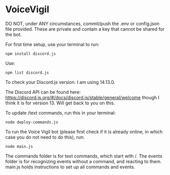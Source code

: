 # VoiceVigil

DO NOT, under ANY circumstances, commit/push the .env or config.json file provided. These are private and contain a key that cannot be shared for the bot. 

For first time setup, use your terminal to run: 
```
npm install discord.js
```

Use: 
```
npm list discord.js
```
To check your Discord.js version. I am using 14.13.0.

The Discord API can be found here: https://discord.js.org/#/docs/discord.js/stable/general/welcome though I think it is for version 13. Will get back to you on this. 

To update /text commands, run this in your terminal: 
```
node deploy-commands.js
```

To run the Voice Vigil bot (please first check if it is already online, in which case you do not need to do this), run: 
```
node main.js
```

The commands folder is for text commands, which start with /. 
The events folder is for recognizing events without a command, and reacting to them. 
main.js holds instructions to set up all commands and events.